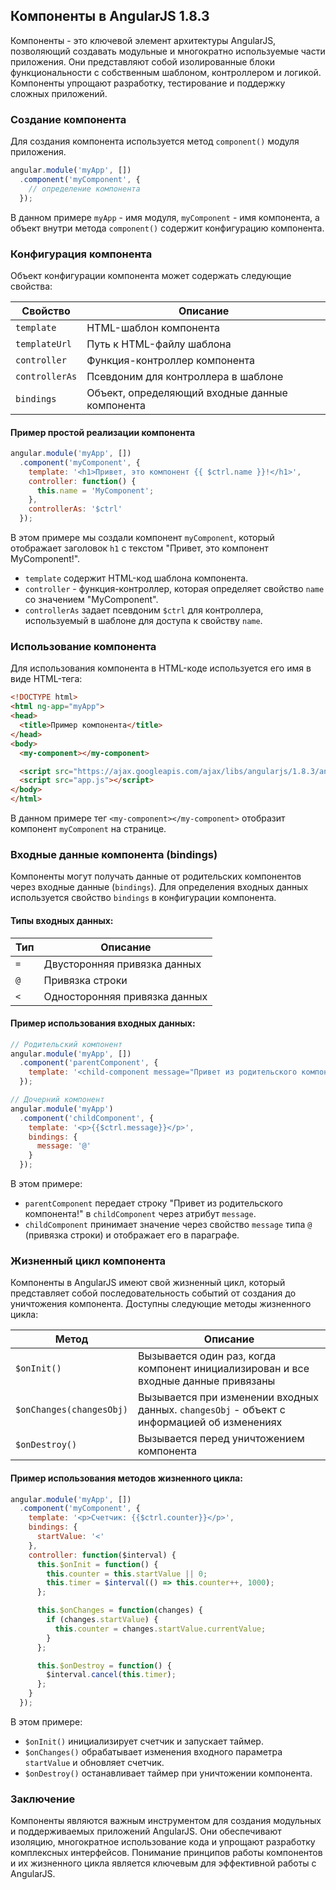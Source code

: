 ## Компоненты в AngularJS 1.8.3

Компоненты - это ключевой элемент архитектуры AngularJS, позволяющий создавать модульные и многократно используемые части приложения. Они представляют собой изолированные блоки функциональности с собственным шаблоном, контроллером и логикой. Компоненты упрощают разработку, тестирование и поддержку сложных приложений.

### Создание компонента

Для создания компонента используется метод `component()` модуля приложения. 

```javascript
angular.module('myApp', [])
  .component('myComponent', {
    // определение компонента
  });
```

В данном примере `myApp` - имя модуля, `myComponent` - имя компонента, а объект внутри метода `component()` содержит конфигурацию компонента.

### Конфигурация компонента

Объект конфигурации компонента может содержать следующие свойства:

| Свойство | Описание |
|---|---|
| `template` | HTML-шаблон компонента |
| `templateUrl` | Путь к HTML-файлу шаблона |
| `controller` | Функция-контроллер компонента |
| `controllerAs` | Псевдоним для контроллера в шаблоне |
| `bindings` | Объект, определяющий входные данные компонента |

#### Пример простой реализации компонента

```javascript
angular.module('myApp', [])
  .component('myComponent', {
    template: '<h1>Привет, это компонент {{ $ctrl.name }}!</h1>',
    controller: function() {
      this.name = 'MyComponent';
    },
    controllerAs: '$ctrl'
  });
```

В этом примере мы создали компонент `myComponent`, который отображает заголовок `h1` с текстом "Привет, это компонент MyComponent!". 

- `template` содержит HTML-код шаблона компонента. 
- `controller` - функция-контроллер, которая определяет свойство `name` со значением "MyComponent". 
- `controllerAs` задает псевдоним `$ctrl` для контроллера, используемый в шаблоне для доступа к свойству `name`.

### Использование компонента

Для использования компонента в HTML-коде используется его имя в виде HTML-тега:

```html
<!DOCTYPE html>
<html ng-app="myApp">
<head>
  <title>Пример компонента</title>
</head>
<body>
  <my-component></my-component>

  <script src="https://ajax.googleapis.com/ajax/libs/angularjs/1.8.3/angular.min.js"></script>
  <script src="app.js"></script>
</body>
</html>
```

В данном примере тег `<my-component></my-component>` отобразит компонент `myComponent` на странице.

### Входные данные компонента (bindings)

Компоненты могут получать данные от родительских компонентов через входные данные (`bindings`).  Для определения входных данных используется свойство `bindings` в конфигурации компонента.

#### Типы входных данных:

| Тип | Описание |
|---|---|
| `=` | Двусторонняя привязка данных |
| `@` | Привязка строки |
| `<` | Односторонняя привязка данных |

#### Пример использования входных данных:

```javascript
// Родительский компонент
angular.module('myApp', [])
  .component('parentComponent', {
    template: '<child-component message="Привет из родительского компонента!"></child-component>'
  });

// Дочерний компонент
angular.module('myApp')
  .component('childComponent', {
    template: '<p>{{$ctrl.message}}</p>',
    bindings: {
      message: '@'
    }
  });
```

В этом примере:

- `parentComponent` передает строку "Привет из родительского компонента!" в `childComponent` через атрибут `message`.
- `childComponent` принимает значение через свойство `message` типа `@` (привязка строки) и отображает его в параграфе.

### Жизненный цикл компонента

Компоненты в AngularJS имеют свой жизненный цикл, который представляет собой последовательность событий от создания до уничтожения компонента. Доступны следующие методы жизненного цикла:

| Метод | Описание |
|---|---|
| `$onInit()` | Вызывается один раз, когда компонент инициализирован и все входные данные привязаны |
| `$onChanges(changesObj)` | Вызывается при изменении входных данных. `changesObj` - объект с информацией об изменениях |
| `$onDestroy()` | Вызывается перед уничтожением компонента |

#### Пример использования методов жизненного цикла:

```javascript
angular.module('myApp', [])
  .component('myComponent', {
    template: '<p>Счетчик: {{$ctrl.counter}}</p>',
    bindings: {
      startValue: '<'
    },
    controller: function($interval) {
      this.$onInit = function() {
        this.counter = this.startValue || 0;
        this.timer = $interval(() => this.counter++, 1000);
      };

      this.$onChanges = function(changes) {
        if (changes.startValue) {
          this.counter = changes.startValue.currentValue;
        }
      };

      this.$onDestroy = function() {
        $interval.cancel(this.timer);
      };
    }
  });
```

В этом примере:

-  `$onInit()` инициализирует счетчик и запускает таймер.
- `$onChanges()` обрабатывает изменения входного параметра `startValue` и обновляет счетчик.
- `$onDestroy()` останавливает таймер при уничтожении компонента.

### Заключение

Компоненты являются важным инструментом для создания модульных и поддерживаемых приложений AngularJS. Они обеспечивают изоляцию, многократное использование кода и упрощают разработку комплексных интерфейсов. Понимание принципов работы компонентов и их жизненного цикла является ключевым для эффективной работы с AngularJS. 
